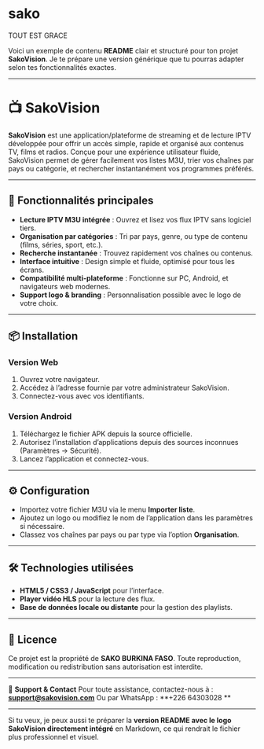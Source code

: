
# sako
TOUT EST GRACE

Voici un exemple de contenu **README** clair et structuré pour ton projet **SakoVision**.
Je te prépare une version générique que tu pourras adapter selon tes fonctionnalités exactes.

---

# 📺 SakoVision

**SakoVision** est une application/plateforme de streaming et de lecture IPTV développée pour offrir un accès simple, rapide et organisé aux contenus TV, films et radios.
Conçue pour une expérience utilisateur fluide, SakoVision permet de gérer facilement vos listes M3U, trier vos chaînes par pays ou catégorie, et rechercher instantanément vos programmes préférés.

---

## 🚀 Fonctionnalités principales

* **Lecture IPTV M3U intégrée** : Ouvrez et lisez vos flux IPTV sans logiciel tiers.
* **Organisation par catégories** : Tri par pays, genre, ou type de contenu (films, séries, sport, etc.).
* **Recherche instantanée** : Trouvez rapidement vos chaînes ou contenus.
* **Interface intuitive** : Design simple et fluide, optimisé pour tous les écrans.
* **Compatibilité multi-plateforme** : Fonctionne sur PC, Android, et navigateurs web modernes.
* **Support logo & branding** : Personnalisation possible avec le logo de votre choix.

---

## 📦 Installation

### Version Web

1. Ouvrez votre navigateur.
2. Accédez à l’adresse fournie par votre administrateur SakoVision.
3. Connectez-vous avec vos identifiants.

### Version Android

1. Téléchargez le fichier APK depuis la source officielle.
2. Autorisez l’installation d’applications depuis des sources inconnues (Paramètres → Sécurité).
3. Lancez l’application et connectez-vous.

---

## ⚙️ Configuration

* Importez votre fichier M3U via le menu **Importer liste**.
* Ajoutez un logo ou modifiez le nom de l’application dans les paramètres si nécessaire.
* Classez vos chaînes par pays ou par type via l’option **Organisation**.

---

## 🛠️ Technologies utilisées

* **HTML5 / CSS3 / JavaScript** pour l’interface.
* **Player vidéo HLS** pour la lecture des flux.
* **Base de données locale ou distante** pour la gestion des playlists.

---

## 📜 Licence

Ce projet est la propriété de **SAKO BURKINA FASO**.
Toute reproduction, modification ou redistribution sans autorisation est interdite.

---

📩 **Support & Contact**
Pour toute assistance, contactez-nous à : **[support@sakovision.com](mailto:support@sakovision.com)**
Ou par WhatsApp : **+226 64303028 **

---

Si tu veux, je peux aussi te préparer la **version README avec le logo SakoVision directement intégré** en Markdown, ce qui rendrait le fichier plus professionnel et visuel.
